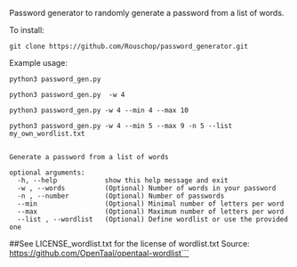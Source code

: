 Password generator to randomly generate a password from a list of words.

To install:

```git clone https://github.com/Rouschop/password_generator.git```

Example usage:


```python3 password_gen.py```

```python3 password_gen.py	-w 4```

```python3 password_gen.py -w 4 --min 4 --max 10 ```

```python3 password_gen.py -w 4 --min 5 --max 9 -n 5 --list my_own_wordlist.txt```
 
```usage: password_gen.py [-h] [-w] [-n] [--min] [--max] [--list]

Generate a password from a list of words

optional arguments:
  -h, --help            show this help message and exit
  -w , --words          (Optional) Number of words in your password
  -n , --number         (Optional) Number of passwords
  --min                 (Optional) Minimal number of letters per word
  --max                 (Optional) Maximum number of letters per word
  --list , --wordlist   (Optional) Define wordlist or use the provided one
  ```


##See LICENSE_wordlist.txt for the license of wordlist.txt  Source: https://github.com/OpenTaal/opentaal-wordlist```
